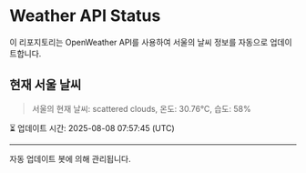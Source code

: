 
# Weather API Status

이 리포지토리는 OpenWeather API를 사용하여 서울의 날씨 정보를 자동으로 업데이트합니다.

## 현재 서울 날씨
> 서울의 현재 날씨: scattered clouds, 온도: 30.76°C, 습도: 58%

⏳ 업데이트 시간: 2025-08-08 07:57:45 (UTC)

---
자동 업데이트 봇에 의해 관리됩니다.
